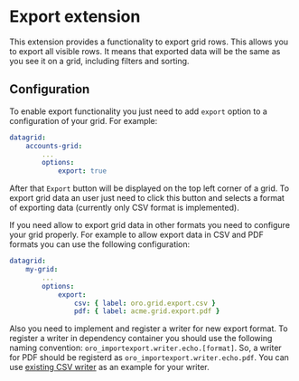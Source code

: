 Export extension
================
This extension provides a functionality to export grid rows. This allows you to export all visible rows. It means that exported data will be the same as you see it on a grid, including filters and sorting.

Configuration
-------------
To enable export functionality you just need to add `export` option to a configuration of your grid. For example:

``` yaml
datagrid:
    accounts-grid:
        ...
        options:
            export: true
```

After that `Export` button will be displayed on the top left corner of a grid. To export grid data an user just need to click this button and selects a format of exporting data (currently only CSV format is implemented).

If you need allow to export grid data in other formats you need to configure your grid properly. For example to allow export data in CSV and PDF formats you can use the following configuration:

``` yaml
datagrid:
    my-grid:
        ...
        options:
            export:
                csv: { label: oro.grid.export.csv }
                pdf: { label: acme.grid.export.pdf }
```

Also you need to implement and register a writer for new export format. To register a writer in dependency container you should use the following naming convention: `oro_importexport.writer.echo.[format]`. So, a writer for PDF should be registerd as `oro_importexport.writer.echo.pdf`.
You can use [existing CSV writer](../../../../../ImportExportBundle/Writer/CsvEchoWriter) as an example for your writer.
